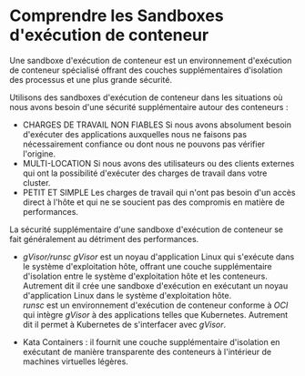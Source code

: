 # Comprendre les Sandboxes d'exécution de conteneur
Une sandboxe d'exécution de conteneur est un environnement d'exécution de conteneur spécialisé offrant des couches supplémentaires d'isolation des processus et une plus grande sécurité.<br>

Utilisons des sandboxes d'exécution de conteneur dans les situations où nous avons besoin d'une sécurité supplémentaire autour des conteneurs :

- CHARGES DE TRAVAIL NON FIABLES
Si nous avons absolument besoin d'exécuter des applications auxquelles nous ne faisons pas nécessairement confiance ou dont nous ne pouvons pas vérifier l'origine.
- MULTI-LOCATION
Si nous avons des utilisateurs ou des clients externes qui ont la possibilité d'exécuter des charges de travail dans votre cluster.
- PETIT ET SIMPLE
Les charges de travail qui n'ont pas besoin d'un accès direct à l'hôte et qui ne se soucient pas des compromis en matière de performances.

La sécurité supplémentaire d'une sandboxe d'exécution de conteneur se fait généralement au détriment des performances.

- *gVisor/runsc*
*gVisor* est un noyau d'application Linux qui s'exécute dans le système d'exploitation hôte, offrant une couche supplémentaire d'isolation entre le système d'exploitation hôte et les conteneurs.
Autrement dit il crée une sandboxe d'exécution en exécutant un noyau d'application Linux dans le système d'exploitation hôte.<br>
*runsc* est un environnement d'exécution de conteneur conforme à *OCI* qui intègre *gVisor* à des applications telles que Kubernetes. Autrement dit il permet à Kubernetes de s'interfacer avec *gVisor*.

- Kata Containers : il fournit une couche supplémentaire d'isolation en exécutant de manière transparente des conteneurs à l'intérieur de machines virtuelles légères.